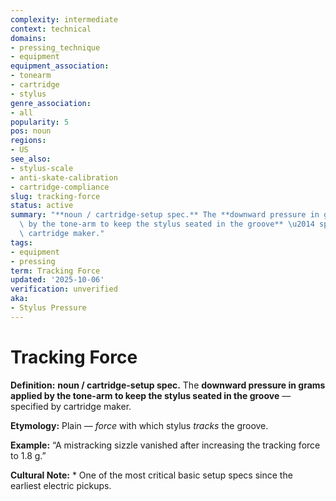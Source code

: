 ```yaml
---
complexity: intermediate
context: technical
domains:
- pressing_technique
- equipment
equipment_association:
- tonearm
- cartridge
- stylus
genre_association:
- all
popularity: 5
pos: noun
regions:
- US
see_also:
- stylus-scale
- anti-skate-calibration
- cartridge-compliance
slug: tracking-force
status: active
summary: "**noun / cartridge-setup spec.** The **downward pressure in grams applied\
  \ by the tone-arm to keep the stylus seated in the groove** \u2014 specified by\
  \ cartridge maker."
tags:
- equipment
- pressing
term: Tracking Force
updated: '2025-10-06'
verification: unverified
aka:
- Stylus Pressure
---
```


# Tracking Force

**Definition:** **noun / cartridge-setup spec.** The **downward pressure in grams applied by the tone-arm to keep the stylus seated in the groove** — specified by cartridge maker.

**Etymology:** Plain — *force* with which stylus *tracks* the groove.

**Example:** “A mistracking sizzle vanished after increasing the tracking force to 1.8 g.”

**Cultural Note:** * One of the most critical basic setup specs since the earliest electric pickups.

